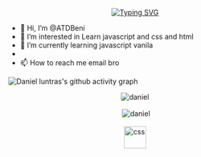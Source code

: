 <p align="center">
<a href="https://git.io/typing-svg"><img src="https://readme-typing-svg.herokuapp.com?font=Fira+Code&pause=1000&width=435&lines=Hi+I'am+Atudoroae+Beni" alt="Typing SVG" /></a>
</p>


- 👋 Hi, I’m @ATDBeni
- 👀 I’m interested in Learn javascript and css and html
- 🌱 I’m currently learning javascript vanila
- 
- 📫 How to reach me email bro 

<!---
ATDBeni/ATDBeni is a ✨ special ✨ repository because its `README.md` (this file) appears on your GitHub profile.
You can click the Preview link to take a look at your changes.
--->
![Daniel luntras's github activity graph](https://activity-graph.herokuapp.com/graph?username=ATDBeni&theme=dracula)
<p align="center"><img align="center" src="https://github-readme-stats.vercel.app/api/top-langs/?username=ATDBeni&layout=compact&hide=html" alt="daniel" /></p>
<p align="center">&nbsp;<img align="center" src="https://github-readme-stats.vercel.app/api?username=ATDBeni&show_icons=true" alt="daniel" />
<br>
<br>
<img src="https://www.vectorlogo.zone/logos/w3_css/w3_css-icon.svg" alt="css" width="44" height="44"/>









